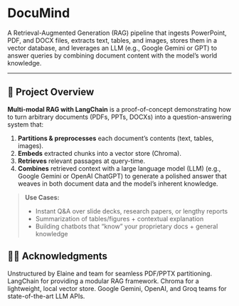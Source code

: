 # DocuMind

A Retrieval-Augmented Generation (RAG) pipeline that ingests PowerPoint, PDF, and DOCX files, extracts text, tables, and images, stores them in a vector database, and leverages an LLM (e.g., Google Gemini or GPT) to answer queries by combining document content with the model’s world knowledge.

---

## 🚀 Project Overview

**Multi-modal RAG with LangChain** is a proof-of-concept demonstrating how to turn arbitrary documents (PDFs, PPTs, DOCXs) into a question-answering system that:

1. **Partitions & preprocesses** each document’s contents (text, tables, images).
2. **Embeds** extracted chunks into a vector store (Chroma).
3. **Retrieves** relevant passages at query-time.
4. **Combines** retrieved context with a large language model (LLM) (e.g., Google Gemini or OpenAI ChatGPT) to generate a polished answer that weaves in both document data and the model’s inherent knowledge.

> **Use Cases:**  
> - Instant Q&A over slide decks, research papers, or lengthy reports  
> - Summarization of tables/figures + contextual explanation  
> - Building chatbots that “know” your proprietary docs + general knowledge


## 🙋‍♂️ Acknowledgments
Unstructured by Elaine and team for seamless PDF/PPTX partitioning.
LangChain for providing a modular RAG framework.
Chroma for a lightweight, local vector store.
Google Gemini, OpenAI, and Groq teams for state-of-the-art LLM APIs.
